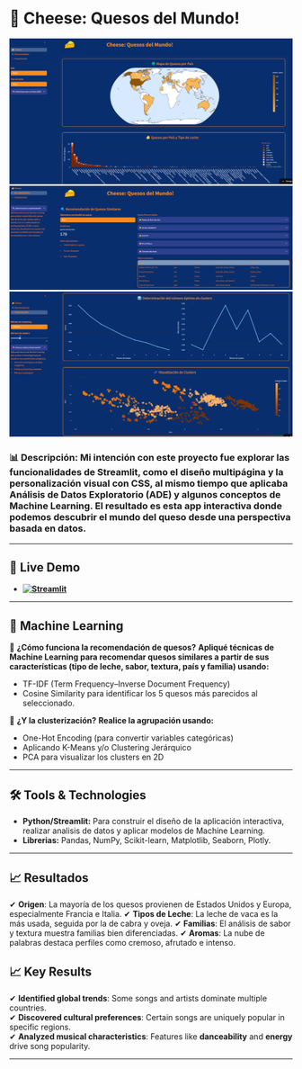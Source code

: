 # 🧀 Cheese: Quesos del Mundo!

<p align="center">
  <img src="images/cheese1.png" alt="Dashboard Preview" width="700"/>
  <img src="images/cheese2.png" alt="Dashboard Preview" width="700"/>
  <img src="images/cheese3.png" alt="Dashboard Preview" width="700"/>
</p>

### **📊 Descripción**: Mi intención con este proyecto fue explorar las funcionalidades de Streamlit, como el diseño multipágina y la personalización visual con CSS, al mismo tiempo que aplicaba Análisis de Datos Exploratorio (ADE) y algunos conceptos de Machine Learning. El resultado es esta app interactiva donde podemos descubrir el mundo del queso desde una perspectiva basada en datos.

---

## 🚀 Live Demo  
- **[![Streamlit](https://img.shields.io/badge/Streamlit-App-FF4B4B?style=for-the-badge&logo=streamlit&logoColor=white)](https://cheese-quesos.streamlit.app/)**

---

## 🤖 Machine Learning  
🧠 **¿Cómo funciona la recomendación de quesos?**
**Apliqué técnicas de Machine Learning para recomendar quesos similares a partir de sus características (tipo de leche, sabor, textura, país y familia) usando:**
 - TF-IDF (Term Frequency–Inverse Document Frequency)
 - Cosine Similarity para identificar los 5 quesos más parecidos al seleccionado.

🧠 **¿Y la clusterización?**
**Realice la agrupación usando:**
 - One-Hot Encoding (para convertir variables categóricas)
 - Aplicando K-Means y/o Clustering Jerárquico
 - PCA para visualizar los clusters en 2D

---

## 🛠️ Tools & Technologies  
- **Python/Streamlit:** Para construir el diseño de la aplicación interactiva, realizar analisis de datos y aplicar modelos de Machine Learning.  
- **Librerias:** Pandas, NumPy, Scikit-learn, Matplotlib, Seaborn, Plotly.  

---

## 📈 Resultados  
✔ **Origen**: La mayoría de los quesos provienen de Estados Unidos y Europa, especialmente Francia e Italia.
✔ **Tipos de Leche**: La leche de vaca es la más usada, seguida por la de cabra y oveja.
✔ **Familias**: El análisis de sabor y textura muestra familias bien diferenciadas.
✔ **Aromas**: La nube de palabras destaca perfiles como cremoso, afrutado e intenso.

## 📈 Key Results  
✔ **Identified global trends**: Some songs and artists dominate multiple countries.  
✔ **Discovered cultural preferences**: Certain songs are uniquely popular in specific regions.  
✔ **Analyzed musical characteristics**: Features like **danceability** and **energy** drive song popularity. 

---